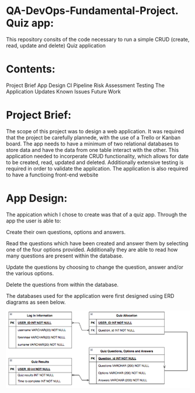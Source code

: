# QA-DevOps-Fundamental-Project. Quiz app:
This repository consits of the code necessary to run a simple CRUD (create, read, update and delete) Quiz application

# Contents:
Project Brief
App Design
CI Pipeline
Risk Assessment
Testing
The Application
Updates
Known Issues
Future Work

# Project Brief:
The scope of this project was to design a web application. It was required that the project be carefully plannede, with the use of a Trello or Kanban board. The app needs to have a minimum of two relational databases to store data and have the data from one table interact with the other. This application needed to incorperate CRUD functionality, which allows for date to be created, read, updated and deleted. Additionally extensive testing is required in order to validate the application. The application is also required to have a functioing front-end website

# App Design:
The appication which I chose to create was that of a quiz app. Through the app the user is able to:

Create their own questions, options and answers.

Read the questions which have been created and answer them by selecting one of the four options provided. Additionally they are able to read how many questions are present within the database.

Update the questions by choosing to change the question, answer and/or the various options.

Delete the questions from within the database.


The databases used for the application were first designed using ERD diagrams as seen below.

![](ERD1screenshot.png)


